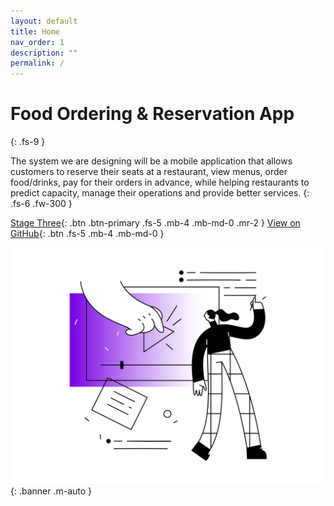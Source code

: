 ```yaml
---
layout: default
title: Home
nav_order: 1
description: ""
permalink: /
---
```


# Food Ordering & Reservation App
{: .fs-9 }

The system we are designing will be a mobile application that allows customers to reserve their seats at a restaurant, view menus, order food/drinks, pay for their orders in advance, while helping restaurants to predict capacity, manage their operations and provide better services. 
{: .fs-6 .fw-300 }

[Stage Three](stage-3/report.md){: .btn .btn-primary .fs-5 .mb-4 .mb-md-0 .mr-2 } [View on GitHub](https://github.com/cloudyyoung/cpsc-481-team-j/){: .btn .fs-5 .mb-4 .mb-md-0 }

![index.webp](index.webp){: .banner .m-auto }